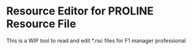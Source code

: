 # Resource Editor for PROLINE Resource File

This is a WIP tool to read and edit *.rsc files for F1 manager professional

